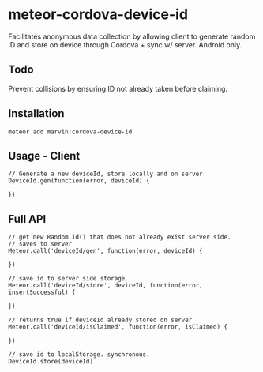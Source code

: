 # meteor-cordova-device-id
Facilitates anonymous data collection by allowing client to generate random ID and store on device through Cordova + sync w/ server.
Android only.

## Todo
Prevent collisions by ensuring ID not already taken before claiming.

## Installation
````
meteor add marvin:cordova-device-id
````

## Usage - Client
````
// Generate a new deviceId, store locally and on server
DeviceId.gen(function(error, deviceId) {

})
````

## Full API
````
// get new Random.id() that does not already exist server side.
// saves to server
Meteor.call('deviceId/gen', function(error, deviceId) {

})

// save id to server side storage.
Meteor.call('deviceId/store', deviceId, function(error, insertSuccessful) {

})

// returns true if deviceId already stored on server
Meteor.call('deviceId/isClaimed', function(error, isClaimed) {

})

// save id to localStorage. synchronous.
DeviceId.store(deviceId)
````
